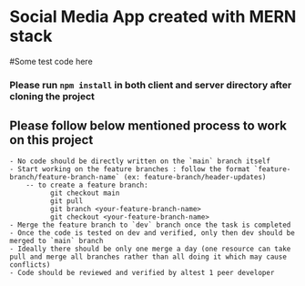 # Social Media App created with MERN stack
#Some test code here
### Please run `npm install` in both client and server directory after cloning the project

## Please follow below mentioned process to work on this project
    - No code should be directly written on the `main` branch itself
    - Start working on the feature branches : follow the format `feature-branch/feature-branch-name` (ex: feature-branch/header-updates)
        -- to create a feature branch:
              git checkout main
              git pull
              git branch <your-feature-branch-name>
              git checkout <your-feature-branch-name>
    - Merge the feature branch to `dev` branch once the task is completed
    - Once the code is tested on dev and verified, only then dev should be merged to `main` branch
    - Ideally there should be only one merge a day (one resource can take pull and merge all branches rather than all doing it which may cause conflicts)
    - Code should be reviewed and verified by altest 1 peer developer    